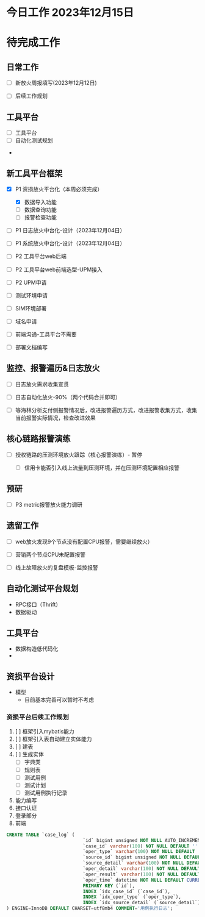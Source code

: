 # 今日工作 2023年12月15日
 
# 待完成工作

## 日常工作
- [ ] 新放火周报填写(2023年12月12日)
- [ ] 后续工作规划


## 工具平台
- [ ] 工具平台
- [ ] 自动化测试规划
- 


## 新工具平台框架
- [x] P1 资损放火平台化（本周必须完成）
    - [x] 数据导入功能
    - [ ] 数据查询功能
    - [ ] 报警检查功能
- [ ] P1 日志放火中台化-设计（2023年12月04日）
- [ ] P1 系统放火中台化-设计（2023年12月04日）
- [ ] P2 工具平台web后端
- [ ] P2 工具平台web前端选型-UPM接入
- [ ] P2 UPM申请
- [ ] 测试环境申请
- [ ] SIM环境部署
- [ ] 域名申请
- [ ] 前端沟通-工具平台不需要
- [ ] 部署文档编写


## 监控、报警遍历&日志放火
- [ ] 日志放火需求收集宣贯
- [ ] 日志自动化放火-90%（两个代码合并即可）
- [ ] 等海林分析支付侧报警情况后，改进报警遍历方式，改进报警收集方式，收集当前报警实际情况，检查改进效果




## 核心链路报警演练
- [ ] 授权链路的压测环境放火跟踪（核心报警演练）- 暂停
    - [ ] 信用卡能否引入线上流量到压测环境，并在压测环境配置相应报警


## 预研
- [ ] P3 metric报警放火能力调研


## 遗留工作
- [ ] web放火发现9个节点没有配置CPU报警，需要继续放火）
- [ ] 营销两个节点CPU未配置报警
- [ ] 线上故障放火的复盘模板-监控报警




## 自动化测试平台规划
- RPC接口（Thrift）
- 数据驱动

## 工具平台
- 数据构造低代码化
- 


## 资损平台设计
- 模型 
    - 目前基本完善可以暂时不考虑

### 资损平台后续工作规划
1. [ ] 框架引入mybatis能力
2. [ ] 框架引入表自动建立实体能力
3. [ ] 建表
4. [ ] 生成实体
    - [ ] 字典类
    - [ ] 规则表
    - [ ] 测试用例
    - [ ] 测试计划
    - [ ] 测试用例执行记录
5. 能力编写
6. 接口认证
7. 登录部分
8. 前端


``` sql
CREATE TABLE `case_log` (
                            `id` bigint unsigned NOT NULL AUTO_INCREMENT COMMENT '主键，自增，bigint无符号',
                            `case_id` varchar(100) NOT NULL DEFAULT '' COMMENT '用例id',
                            `oper_type` varchar(100) NOT NULL DEFAULT '' COMMENT '数据注入类型',
                            `source_id` bigint unsigned NOT NULL DEFAULT 0 COMMENT '恢复ID,为0则表示故障注入',
                            `source_detail` varchar(100) NOT NULL DEFAULT '' COMMENT '原始数据详情',
                            `oper_detail` varchar(100) NOT NULL DEFAULT '' COMMENT '用例执行详情',
                            `oper_result` varchar(100) NOT NULL DEFAULT '' COMMENT '用例执行结果',
                            `oper_time` datetime NOT NULL DEFAULT CURRENT_TIMESTAMP COMMENT '用例执行时间',
                            PRIMARY KEY (`id`),
                            INDEX `idx_case_id` (`case_id`),
                            INDEX `idx_oper_type` (`oper_type`),
                            INDEX `idx_source_detail` (`source_detail`)
) ENGINE=InnoDB DEFAULT CHARSET=utf8mb4 COMMENT='用例执行日志';
```